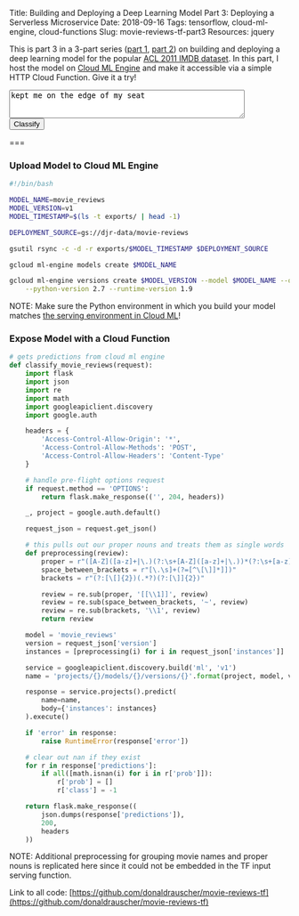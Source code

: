 Title: Building and Deploying a Deep Learning Model Part 3: Deploying a Serverless Microservice
Date: 2018-09-16
Tags: tensorflow, cloud-ml-engine, cloud-functions
Slug: movie-reviews-tf-part3
Resources: jquery

This is part 3 in a 3-part series ([part 1](./movie-reviews-tf-part1.html), [part 2](./movie-reviews-tf-part2.html)) on building and deploying a deep learning model for the popular [ACL 2011 IMDB dataset](http://ai.stanford.edu/~amaas/data/sentiment/).  In this part, I host the model on [Cloud ML Engine](https://cloud.google.com/ml-engine/docs/tensorflow/deploying-models) and make it accessible via a simple HTTP Cloud Function.  Give it a try!


<form id="movie_reviews">
<textarea name="review" cols="50" rows="3">kept me on the edge of my seat</textarea>
<br />
<input type="submit" value="Classify" />
<span id="review_class"></span>
</form>

<script type="text/javascript">
$(document).ready(function() {
    $('form#movie_reviews').submit(function(event) {
        var formData = {
            'version': 'v5',
            'instances': [$('textarea[name=review]').val()]
        };
        
        $("span#review_class").html('<img src="/theme/images/ajax-loader.gif" alt="Loading..." />');

        $.ajax({
            type: 'POST',
            url: 'https://us-central1-blog-180218.cloudfunctions.net/classify_movie_reviews',
            data: JSON.stringify(formData),
            dataType: 'json',
            contentType: 'application/json',
            crossDomain: true,
            success: function(data){
                max_class = data[0]['class'];
                if (max_class == 1) {
                    $("span#review_class").html("Positive").css('color', '#006400');
                } else if (max_class == 0) {
                    $("span#review_class").html("Negative").css('color', '#B22222');
                } else {
                    $("span#review_class").html("Error").css('color', '#AAAAAA');
                }
            },
            error: function(data){
                $("span#review_class").html("Error").css('color', '#AAAAAA');
            }
        })

        event.preventDefault();
    });
});
</script>

===

### Upload Model to Cloud ML Engine

``` bash
#!/bin/bash

MODEL_NAME=movie_reviews
MODEL_VERSION=v1
MODEL_TIMESTAMP=$(ls -t exports/ | head -1)

DEPLOYMENT_SOURCE=gs://djr-data/movie-reviews

gsutil rsync -c -d -r exports/$MODEL_TIMESTAMP $DEPLOYMENT_SOURCE

gcloud ml-engine models create $MODEL_NAME

gcloud ml-engine versions create $MODEL_VERSION --model $MODEL_NAME --origin $DEPLOYMENT_SOURCE \
    --python-version 2.7 --runtime-version 1.9
```

NOTE: Make sure the Python environment in which you build your model matches [the serving environment in Cloud ML](https://cloud.google.com/ml-engine/docs/tensorflow/runtime-version-list)!  


### Expose Model with a Cloud Function

```python
# gets predictions from cloud ml engine
def classify_movie_reviews(request):
    import flask
    import json
    import re
    import math
    import googleapiclient.discovery
    import google.auth

    headers = {
        'Access-Control-Allow-Origin': '*',
        'Access-Control-Allow-Methods': 'POST',
        'Access-Control-Allow-Headers': 'Content-Type'
    }

    # handle pre-flight options request
    if request.method == 'OPTIONS':
        return flask.make_response(('', 204, headers))

    _, project = google.auth.default()

    request_json = request.get_json()

    # this pulls out our proper nouns and treats them as single words
    def preprocessing(review):
        proper = r"([A-Z]([a-z]+|\.)(?:\s+[A-Z]([a-z]+|\.))*(?:\s+[a-z][a-z\-]+){0,2}\s+[A-Z]([a-z]+|\.)(?:\s+[0-9]+)?)"
        space_between_brackets = r"[\.\s]+(?=[^\[\]]*]])"
        brackets = r"(?:[\[]{2})(.*?)(?:[\]]{2})"

        review = re.sub(proper, '[[\\1]]', review)
        review = re.sub(space_between_brackets, '~', review)
        review = re.sub(brackets, '\\1', review)
        return review

    model = 'movie_reviews'
    version = request_json['version']
    instances = [preprocessing(i) for i in request_json['instances']]

    service = googleapiclient.discovery.build('ml', 'v1')
    name = 'projects/{}/models/{}/versions/{}'.format(project, model, version)

    response = service.projects().predict(
        name=name,
        body={'instances': instances}
    ).execute()

    if 'error' in response:
        raise RuntimeError(response['error'])

    # clear out nan if they exist
    for r in response['predictions']:
        if all([math.isnan(i) for i in r['prob']]):
            r['prob'] = []
            r['class'] = -1

    return flask.make_response((
        json.dumps(response['predictions']),
        200,
        headers
    ))
```

NOTE: Additional preprocessing for grouping movie names and proper nouns is replicated here since it could not be embedded in the TF input serving function.

Link to all code: [https://github.com/donaldrauscher/movie-reviews-tf](https://github.com/donaldrauscher/movie-reviews-tf)
